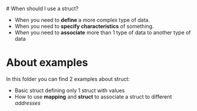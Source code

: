 # When should I use a struct?

- When you need to **define** a more complex type of data.
- When you need to **specify characteristics** of something.
- When you need to **associate** more than 1 type of data to another type of data

# About examples

In this folder you can find 2 examples about struct:

- Basic struct defining only 1 struct with values
- How to use **mapping** and **struct** to associate a struct to different _addresses_
